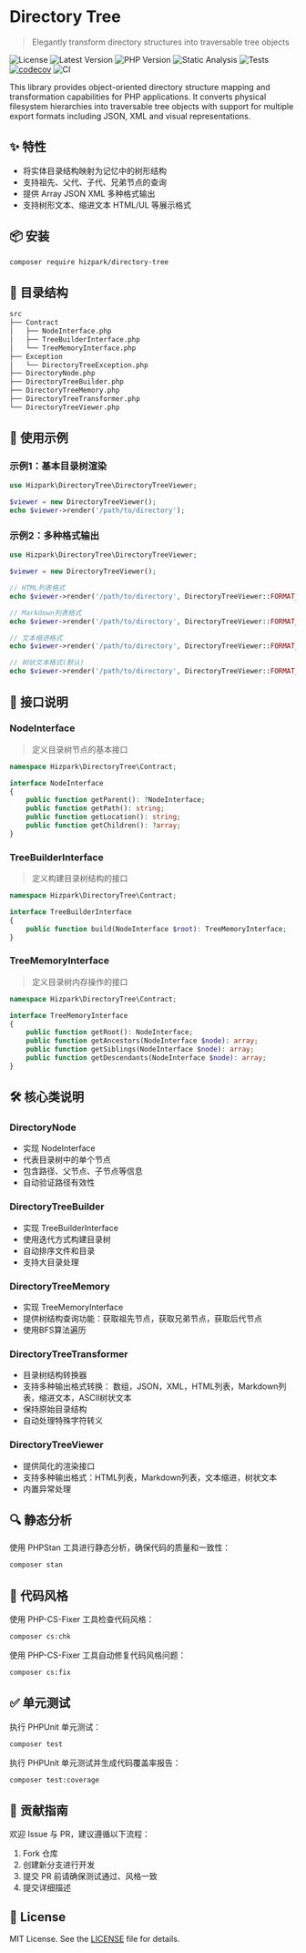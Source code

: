 # Directory Tree

> Elegantly transform directory structures into traversable tree objects

![License](https://img.shields.io/github/license/hizpark/directory-tree?style=flat-square)
![Latest Version](https://img.shields.io/packagist/v/hizpark/directory-tree?style=flat-square)
![PHP Version](https://img.shields.io/badge/php-8.2--8.4-blue?style=flat-square)
![Static Analysis](https://img.shields.io/badge/static_analysis-PHPStan-blue?style=flat-square)
![Tests](https://img.shields.io/badge/tests-PHPUnit-brightgreen?style=flat-square)
[![codecov](https://codecov.io/gh/hizpark/directory-tree/branch/main/graph/badge.svg)](https://codecov.io/gh/hizpark/directory-tree)
![CI](https://github.com/hizpark/directory-tree/actions/workflows/ci.yml/badge.svg?style=flat-square)

This library provides object-oriented directory structure mapping and transformation capabilities for PHP applications. It converts physical filesystem hierarchies into traversable tree objects with support for multiple export formats including JSON, XML and visual representations.

## ✨ 特性

- 将实体目录结构映射为记忆中的树形结构
- 支持祖先、父代、子代、兄弟节点的查询
- 提供 Array JSON XML 多种格式输出
- 支持树形文本、缩进文本 HTML/UL 等展示格式

## 📦 安装

```bash
composer require hizpark/directory-tree
```

## 📂 目录结构

```txt
src
├── Contract
│   ├── NodeInterface.php
│   ├── TreeBuilderInterface.php
│   └── TreeMemoryInterface.php
├── Exception
│   └── DirectoryTreeException.php
├── DirectoryNode.php
├── DirectoryTreeBuilder.php
├── DirectoryTreeMemory.php
├── DirectoryTreeTransformer.php
└── DirectoryTreeViewer.php
```

## 🚀 使用示例

### 示例1：基本目录树渲染

```php
use Hizpark\DirectoryTree\DirectoryTreeViewer;

$viewer = new DirectoryTreeViewer();
echo $viewer->render('/path/to/directory');
```

### 示例2：多种格式输出

```php
use Hizpark\DirectoryTree\DirectoryTreeViewer;

$viewer = new DirectoryTreeViewer();

// HTML列表格式
echo $viewer->render('/path/to/directory', DirectoryTreeViewer::FORMAT_HTML_LIST);

// Markdown列表格式
echo $viewer->render('/path/to/directory', DirectoryTreeViewer::FORMAT_MARKDOWN_LIST);

// 文本缩进格式
echo $viewer->render('/path/to/directory', DirectoryTreeViewer::FORMAT_TEXT_INDENTED);

// 树状文本格式(默认)
echo $viewer->render('/path/to/directory', DirectoryTreeViewer::FORMAT_TEXT_TREE);
```

## 📐 接口说明

### NodeInterface

> 定义目录树节点的基本接口

```php
namespace Hizpark\DirectoryTree\Contract;

interface NodeInterface
{
    public function getParent(): ?NodeInterface;
    public function getPath(): string;
    public function getLocation(): string;
    public function getChildren(): ?array;
}
```

### TreeBuilderInterface

> 定义构建目录树结构的接口

```php
namespace Hizpark\DirectoryTree\Contract;

interface TreeBuilderInterface
{
    public function build(NodeInterface $root): TreeMemoryInterface;
}
```

### TreeMemoryInterface

> 定义目录树内存操作的接口

```php
namespace Hizpark\DirectoryTree\Contract;

interface TreeMemoryInterface
{
    public function getRoot(): NodeInterface;
    public function getAncestors(NodeInterface $node): array;
    public function getSiblings(NodeInterface $node): array;
    public function getDescendants(NodeInterface $node): array;
}
```

## 🛠️ 核心类说明

### DirectoryNode
- 实现 NodeInterface
- 代表目录树中的单个节点
- 包含路径、父节点、子节点等信息
- 自动验证路径有效性

### DirectoryTreeBuilder
- 实现 TreeBuilderInterface
- 使用迭代方式构建目录树
- 自动排序文件和目录
- 支持大目录处理

### DirectoryTreeMemory
- 实现 TreeMemoryInterface
- 提供树结构查询功能：获取祖先节点，获取兄弟节点，获取后代节点
- 使用BFS算法遍历

### DirectoryTreeTransformer
- 目录树结构转换器
- 支持多种输出格式转换： 数组，JSON，XML，HTML列表，Markdown列表，缩进文本，ASCII树状文本
- 保持原始目录结构
- 自动处理特殊字符转义

### DirectoryTreeViewer
- 提供简化的渲染接口
- 支持多种输出格式：HTML列表，Markdown列表，文本缩进，树状文本
- 内置异常处理

## 🔍 静态分析

使用 PHPStan 工具进行静态分析，确保代码的质量和一致性：

```bash
composer stan
```

## 🎯 代码风格

使用 PHP-CS-Fixer 工具检查代码风格：

```bash
composer cs:chk
```

使用 PHP-CS-Fixer 工具自动修复代码风格问题：

```bash
composer cs:fix
```

## ✅ 单元测试

执行 PHPUnit 单元测试：

```bash
composer test
```

执行 PHPUnit 单元测试并生成代码覆盖率报告：

```bash
composer test:coverage
```

## 🤝 贡献指南

欢迎 Issue 与 PR，建议遵循以下流程：

1. Fork 仓库
2. 创建新分支进行开发
3. 提交 PR 前请确保测试通过、风格一致
4. 提交详细描述

## 📝 License

MIT License. See the [LICENSE](LICENSE) file for details.

